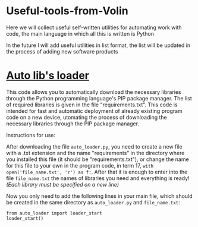 # Useful-tools-from-Volin
Here we will collect useful self-written utilities for automating work with code, the main language in which all this is written is Python

In the future I will add useful utilities in list format, the list will be updated in the process of adding new software products

# [Auto lib's loader]([https://www.example.com](https://github.com/VolinNilov/Useful-tools-from-Volin/blob/main/auto_loader.py))

This code allows you to automatically download the necessary libraries through the Python programming language's PIP package manager. The list of required libraries is given in the file "requirements.txt". This code is intended for fast and automatic deployment of already existing program code on a new device, utomating the process of downloading the necessary libraries through the PIP package manager.

Instructions for use:

After downloading the file ```auto_loader.py```, you need to create a new file with a .txt extension and the name "requirements" in the directory where you installed this file (it should be "requirements.txt"), or change the name for this file to your own in the program code, in term 17, ```with open('file_name.txt', 'r') as f:```. After that it is enough to enter into the file ```file_name.txt``` the names of libraries you need and everything is ready! _(Each library must be specified on a new line)_

Now you only need to add the following lines in your main file, which should be created in the same directory as ```auto_loader.py``` and ```file_name.txt```: 

```
from auto_loader import loader_start
loader_start()
```
